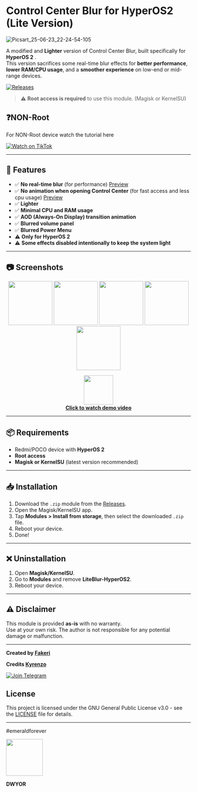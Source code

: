 # Control Center Blur for HyperOS2 (Lite Version) 
![Picsart_25-06-23_22-24-54-105](https://github.com/user-attachments/assets/2e30c556-aa1f-44e9-944c-15f8b9614099)

A modified and **Lighter** version of Control Center Blur, built specifically for **HyperOS 2** .  
This version sacrifices some real-time blur effects for **better performance**, **lower RAM/CPU usage**, and a **smoother experience** on low-end or mid-range devices.

[![Releases](https://img.shields.io/github/v/release/fakerieh/Control-Center-Blur-for-HyperOS2-but-LIGHTER-?label=Download%20Releases&style=for-the-badge&logo=github)](https://github.com/fakerieh/Control-Center-Blur-for-HyperOS2-but-LIGHTER-/releases)

> ⚠️ **Root access is required** to use this module. (Magisk or KernelSU)

## ❓NON-Root
For NON-Root device watch the tutorial here

[![Watch on TikTok](https://img.shields.io/badge/Tutorial%20Video-TikTok-blueviolet?style=for-the-badge&logo=tiktok&logoColor=white)](https://www.tiktok.com/@emerald_g99/video/7451981653653654790?is_from_webapp=1&sender_device=pc&web_id=7509390879649957384)


---

## 🔧 Features

- ✅ **No real-time blur** (for performance) [Preview](https://github.com/user-attachments/assets/63e0c045-3c91-4b4a-b84f-6bd0fbfcda79)
- ✅ **No animation when opening Control Center** (for fast access and less cpu usage) [Preview](https://github.com/user-attachments/assets/9812762f-b54a-4a67-910e-011628cfda3d)
- ✅ **Lighter**
- ✅ **Minimal CPU and RAM usage**
- ✅ **AOD (Always-On Display) transition animation**
- ✅ **Blurred volume panel**
- ✅ **Blurred Power Menu**
- ⚠️ **Only for HyperOS 2**
- ⚠️ **Some effects disabled intentionally to keep the system light**

---

## 📷 Screenshots

  <p align="center">
  <img src="https://github.com/user-attachments/assets/85461d96-2d3a-4c67-99ef-7e7018e3076e" width="120"/>
  <img src="https://github.com/user-attachments/assets/e6f6fe85-6203-4b91-aa80-7649f0cf8f63" width="120"/>
  <img src="https://github.com/user-attachments/assets/25394ed1-ae5b-4165-b4e4-c1710f0d2752" width="120"/>
  <img src="https://github.com/user-attachments/assets/eed40282-7341-4037-adca-ca8f87c8e932" width="120"/>
  <img src="https://github.com/user-attachments/assets/6b433479-a962-477f-91d8-b2f513fe882f" width="120"/>
</p>


<p align="center">
  <a href="https://github.com/user-attachments/assets/1863f8ae-d1d5-4614-ad8d-3cfa18b548c5">
    <img src="https://img.icons8.com/fluency/48/youtube-play.png" width="80"/><br/>
    <b>Click to watch demo video</b>
  </a>
</p>



---

## 📦 Requirements

- Redmi/POCO device with **HyperOS 2**
- **Root access**
- **Magisk or KernelSU** (latest version recommended)

---

## 📥 Installation

1. Download the `.zip` module from the [Releases](https://github.com/fakerieh/Control-Center-Blur-for-HyperOS2-but-LIGHTER-/releases).
2. Open the Magisk/KernelSU app.
3. Tap **Modules > Install from storage**, then select the downloaded `.zip` file.
4. Reboot your device.
5. Done!

---

## ❌ Uninstallation

1. Open **Magisk/KernelSU**.
2. Go to **Modules** and remove **LiteBlur-HyperOS2**.
3. Reboot your device.

---

## ⚠️ Disclaimer

This module is provided **as-is** with no warranty.  
Use at your own risk. The author is not responsible for any potential damage or malfunction.

---

**Created by [Fakeri](https://github.com/fakerieh)**

**Credits [Kyrenzo](https://github.com/kyrenzo)**



[![Join Telegram](https://img.shields.io/badge/Join-Telegram-2CA5E0?style=for-the-badge&logo=telegram&logoColor=white)](https://t.me/EmeraldDiscuss)

## License

This project is licensed under the GNU General Public License v3.0 - see the [LICENSE](./LICENSE) file for details.

---

#emeraldforever 

<img src="https://raw.githubusercontent.com/fakerieh/Control-Center-Blur-for-emerald-HyperOS2-Light-Version/refs/heads/main/banner/Emerald_JE3_BE3.png" width="100">

**DWYOR**
